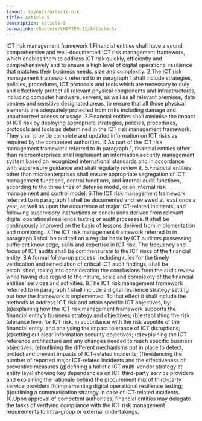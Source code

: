 ```yaml
---
layout: layouts/article.njk
title: Article-5
description: Article-5
permalink: chapters/CHAPTER-II/Article-5/
---
```

ICT risk management framework
1.Financial entities shall have a sound, comprehensive and well-documented ICT risk management framework, which enables them to address ICT risk quickly, efficiently and comprehensively and to ensure a high level of digital operational resilience that matches their business needs, size and complexity. 
2.The ICT risk management framework referred to in paragraph 1 shall include strategies, policies, procedures, ICT protocols and tools which are necessary to duly and effectively protect all relevant physical components and infrastructures, including computer hardware, servers, as well as all relevant premises, data centres and sensitive designated areas, to ensure that all those physical elements are adequately protected from risks including damage and unauthorized access or usage. 
3.Financial entities shall minimise the impact of ICT risk by deploying appropriate strategies, policies, procedures, protocols and tools as determined in the ICT risk management framework. They shall provide complete and updated information on ICT risks as required by the competent authorities. 
4.As part of the ICT risk management framework referred to in paragraph 1, financial entities other than microenterprises shall implement an information security management system based on recognized international standards and in accordance with supervisory guidance and shall regularly review it. 
5.Financial entities other than microenterprises shall ensure appropriate segregation of ICT management functions, control functions, and internal audit functions, according to the three lines of defense model, or an internal risk management and control model. 
6.The ICT risk management framework referred to in paragraph 1 shall be documented and reviewed at least once a year, as well as upon the occurrence of major ICT-related incidents, and following supervisory instructions or conclusions derived from relevant digital operational resilience testing or audit processes. It shall be continuously improved on the basis of lessons derived from implementation and monitoring. 
7.The ICT risk management framework referred to in paragraph 1 shall be audited on a regular basis by ICT auditors possessing sufficient knowledge, skills and expertise in ICT risk. The frequency and focus of ICT audits shall be commensurate to the ICT risks of the financial entity. 
8.A formal follow-up process, including rules for the timely verification and remediation of critical ICT audit findings, shall be established, taking into consideration the conclusions from the audit review while having due regard to the nature, scale and complexity of the financial entities’ services and activities.
9.The ICT risk management framework referred to in paragraph 1 shall include a digital resilience strategy setting out how the framework is implemented. To that effect it shall include the methods to address ICT risk and attain specific ICT objectives, by: 
(a)explaining how the ICT risk management framework supports the financial entity’s business strategy and objectives; 
(b)establishing the risk tolerance level for ICT risk, in accordance with the risk appetite of the financial entity, and analysing the impact tolerance of ICT disruptions;
(c)setting out clear information security objectives;
(d)explaining the ICT reference architecture and any changes needed to reach specific business objectives;
(e)outlining the different mechanisms put in place to detect, protect and prevent impacts of ICT-related incidents;
(f)evidencing the number of reported major ICT-related incidents and the effectiveness of preventive measures
(g)defining a holistic ICT multi-vendor strategy at entity level showing key dependencies on ICT third-party service providers and explaining the rationale behind the procurement mix of third-party service providers
(h)implementing digital operational resilience testing;
(i)outlining a communication strategy in case of ICT-related incidents.
10.Upon approval of competent authorities, financial entities may delegate the tasks of verifying compliance with the ICT risk management requirements to intra-group or external undertakings. 

